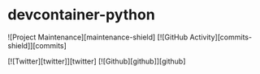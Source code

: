 # devcontainer-python

![Project Maintenance][maintenance-shield]
[![GitHub Activity][commits-shield]][commits]

[![Twitter][twitter]][twitter]
[![Github][github]][github]
